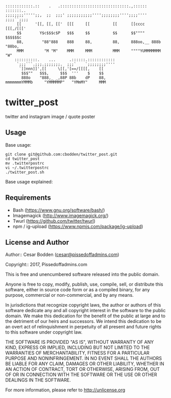 ```

::::::::::::.::    .   .::::::::::::::::::::::::::::::.,:::::: :::::::..
;;;;;;;;''''';;,  ;;  ;;;' ;;;;;;;;;;;'''';;;;;;;;'''';;;;'''' ;;;;``;;;;
     [[      '[[, [[, [['  [[[     [[          [[      [[cccc   [[[,/[[['
     $$        Y$c$$$c$P   $$$     $$          $$      $$""""   $$$$$$c
     88,        "88"888    888     88,         88,     888oo,__ 888b "88bo,
     MMM         "M "M"    MMM     MMM         MMM     """"YUMMMMMMM   "W"
    ::::::::::.    ...      .::::::.::::::::::::
     `;;;```.;;;.;;;;;;;.  ;;;`    `;;;;;;;;''''
      `]]nnn]]',[[     \[[,'[==/[[[[,    [[
       $$$""   $$$,     $$$  '''    $    $$
       888o    "888,_ _,88P 88b    dP    88,
mmmmmmmYMMMb     "YMMMMMP"   "YMmMY"     MMM

```

twitter_post
====

twitter and instagram image / quote poster


Usage
----
Base usage:
```
git clone git@github.com:cbodden/twitter_post.git
cd twitter_post
mv .twitterpostrc
vi ~/.twitterpostrc
./twitter_post.sh
```

Base usage explained:




Requirements
----

- Bash (https://www.gnu.org/software/bash/)
- Imagemagick (http://www.imagemagick.org/)
- Twurl (https://github.com/twitter/twurl)
- npm / ig-upload (https://www.npmjs.com/package/ig-upload)


License and Author
----

Author:: Cesar Bodden (cesar@pissedoffadmins.com)

Copyright:: 2017, Pissedoffadmins.com

This is free and unencumbered software released into the public domain.

Anyone is free to copy, modify, publish, use, compile, sell, or
distribute this software, either in source code form or as a compiled
binary, for any purpose, commercial or non-commercial, and by any
means.

In jurisdictions that recognize copyright laws, the author or authors
of this software dedicate any and all copyright interest in the
software to the public domain. We make this dedication for the benefit
of the public at large and to the detriment of our heirs and
successors. We intend this dedication to be an overt act of
relinquishment in perpetuity of all present and future rights to this
software under copyright law.

THE SOFTWARE IS PROVIDED "AS IS", WITHOUT WARRANTY OF ANY KIND,
EXPRESS OR IMPLIED, INCLUDING BUT NOT LIMITED TO THE WARRANTIES OF
MERCHANTABILITY, FITNESS FOR A PARTICULAR PURPOSE AND NONINFRINGEMENT.
IN NO EVENT SHALL THE AUTHORS BE LIABLE FOR ANY CLAIM, DAMAGES OR
OTHER LIABILITY, WHETHER IN AN ACTION OF CONTRACT, TORT OR OTHERWISE,
ARISING FROM, OUT OF OR IN CONNECTION WITH THE SOFTWARE OR THE USE OR
OTHER DEALINGS IN THE SOFTWARE.

For more information, please refer to <http://unlicense.org>

